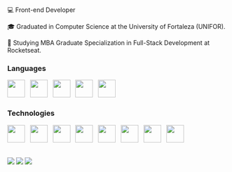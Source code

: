 💻 Front-end Developer

🎓 Graduated in Computer Science at the University of Fortaleza (UNIFOR).

📖 Studying MBA Graduate Specialization in Full-Stack Development at Rocketseat.

### Languages

<img src="https://cdn.jsdelivr.net/gh/devicons/devicon/icons/javascript/javascript-original.svg" width="40" heigth="40"/> &nbsp; 
<img src="https://cdn.jsdelivr.net/gh/devicons/devicon@latest/icons/typescript/typescript-original.svg" width="40" heigth="40"/> &nbsp; 
<img src="https://cdn.jsdelivr.net/gh/devicons/devicon/icons/html5/html5-original.svg" width="40" heigth="40"/> &nbsp; 
<img src="https://cdn.jsdelivr.net/gh/devicons/devicon/icons/css3/css3-original.svg" width="40" heigth="40"/> &nbsp; 
<img src="https://cdn.jsdelivr.net/gh/devicons/devicon/icons/python/python-original.svg" width="40" heigth="40"/> &nbsp; 

### Technologies 

<img src="https://cdn.jsdelivr.net/gh/devicons/devicon@latest/icons/git/git-original.svg" width="40" heigth="40"/> &nbsp;
<img src="https://cdn.jsdelivr.net/gh/devicons/devicon@latest/icons/nextjs/nextjs-original.svg" width="40" heigth="40"/> &nbsp;
<img src="https://cdn.jsdelivr.net/gh/devicons/devicon/icons/react/react-original.svg" width="40" heigth="40"/> &nbsp;
<img src="https://cdn.jsdelivr.net/gh/devicons/devicon@latest/icons/redux/redux-original.svg" width="40" heigth="40"/> &nbsp;
<img src="https://cdn.jsdelivr.net/gh/devicons/devicon/icons/bootstrap/bootstrap-original.svg" width="40" heigth="40"/> &nbsp;
<img src="https://cdn.jsdelivr.net/gh/devicons/devicon@latest/icons/materialui/materialui-plain.svg" width="40" heigth="40"/> &nbsp;
<img src="https://cdn.jsdelivr.net/gh/devicons/devicon@latest/icons/tailwindcss/tailwindcss-original.svg" width="40" heigth="40"/> &nbsp;
<img src="https://cdn.jsdelivr.net/gh/devicons/devicon/icons/angularjs/angularjs-original.svg" width="40" heigth="40"/> &nbsp;

<br>
  
<div>
<a href = "mailto:victor.tmeloo@gmail.com"><img src="https://img.shields.io/badge/Gmail-D14836?style=for-the-badge&logo=gmail&logoColor=white" target="_blank"></a>
<a href="https://www.linkedin.com/in/victor-torres-de-melo/" target="_blank"><img src="https://img.shields.io/badge/-LinkedIn-%230077B5?style=for-the-badge&logo=linkedin&logoColor=white" target="_blank"></a> 
<a href="https://instagram.com/VictorTmelo_" target="_blank"><img src="https://img.shields.io/badge/-Instagram-%23E4405F?style=for-the-badge&logo=instagram&logoColor=white" target="_blank"></a>
</div>
